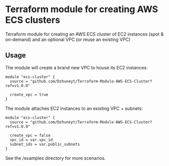 # Terraform module for creating AWS ECS clusters
 Terraform module for creating an AWS ECS cluster of EC2 instances (spot & on-demand) and an optional VPC (or reuse an existing VPC)
 
 
## Usage

The module will create a brand new VPC to house its EC2 instances:
```hcl-terraform
module "ecs-cluster" {
  source = "github.com/Dzhuneyt/Terraform-Module-AWS-ECS-Cluster?ref=v1.0.0"

  create_vpc = true
}
```

The module attaches EC2 instances to an existing VPC + subnets:
```hcl-terraform
module "ecs-cluster" {
  source = "github.com/Dzhuneyt/Terraform-Module-AWS-ECS-Cluster?ref=v1.0.0"

  create_vpc = false
  vpc_id = var.vpc_id
  subnet_ids = var.public_subnets
}
```

See the /examples directory for more scenarios.
